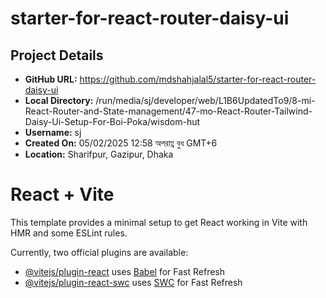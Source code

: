 # starter-for-react-router-daisy-ui

## Project Details
- **GitHub URL:** https://github.com/mdshahjalal5/starter-for-react-router-daisy-ui
- **Local Directory:** /run/media/sj/developer/web/L1B6UpdatedTo9/8-mi-React-Router-and-State-management/47-mo-React-Router-Tailwind-Daisy-Ui-Setup-For-Boi-Poka/wisdom-hut
- **Username:** sj
- **Created On:** 05/02/2025 12:58 অপরাহ্ণ বুধ GMT+6
- **Location:** Sharifpur, Gazipur, Dhaka


# React + Vite

This template provides a minimal setup to get React working in Vite with HMR and some ESLint rules.

Currently, two official plugins are available:

- [@vitejs/plugin-react](https://github.com/vitejs/vite-plugin-react/blob/main/packages/plugin-react/README.md) uses [Babel](https://babeljs.io/) for Fast Refresh
- [@vitejs/plugin-react-swc](https://github.com/vitejs/vite-plugin-react-swc) uses [SWC](https://swc.rs/) for Fast Refresh